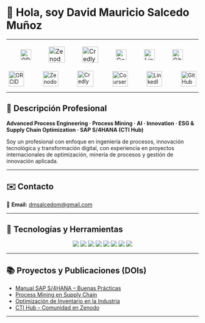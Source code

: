# 👋 Hola, soy David Mauricio Salcedo Muñoz  

---
<table align="center" style="border-collapse:separate; border-spacing:28px 0; border:none;">
  <tr>
    <td style="border:1px solid #ffffff; background:transparent;">
      <a href="https://orcid.org/0009-0004-8289-2432" target="_blank" style="text-decoration:none; border:0; outline:none;">
        <img src="https://cdn.simpleicons.org/orcid/A6CE39" alt="ORCID" width="28" height="28" style="display:block; border:0; background:transparent;"/>
      </a>
    </td>
    <td style="border:1px solid #ffffff; background:transparent;">
      <a href="https://zenodo.org/communities/sti-hub-ai-processmining-supplychain-esg/" target="_blank" style="text-decoration:none; border:0; outline:none;">
        <img src="https://cdn.simpleicons.org/zenodo/1682D4" alt="Zenodo" width="42" height="42" style="display:block; border:0; background:transparent;"/>
      </a>
    </td>
    <td style="border:1px solid #ffffff; background:transparent;">
      <a href="https://www.credly.com/users/dmsalcedom" target="_blank" style="text-decoration:none; border:0; outline:none;">
        <img src="https://cdn.simpleicons.org/credly/FF6B00" alt="Credly" width="42" height="42" style="display:block; border:0; background:transparent;"/>
      </a>
    </td>
    <td style="border:1px solid #ffffff; background:transparent;">
      <a href="https://www.coursera.org/user/897e9a6b058fed73e715753d465de838" target="_blank" style="text-decoration:none; border:0; outline:none;">
        <img src="https://cdn.simpleicons.org/coursera/0056D2" alt="Coursera" width="28" height="28" style="display:block; border:0; background:transparent;"/>
      </a>
    </td>
    <td style="border:1px solid #ffffff; background:transparent;">
      <a href="https://www.linkedin.com/in/dm-slcm06/" target="_blank" style="text-decoration:none; border:0; outline:none;">
        <img src="https://cdn-icons-png.flaticon.com/512/174/174857.png" alt="LinkedIn" width="28" height="28" style="display:block; border:0; background:transparent;"/>
      </a>
    </td>
    <td style="border:1px solid #ffffff; background:transparent;">
      <a href="https://github.com/dmsalcedom" target="_blank" style="text-decoration:none; border:0; outline:none;">
        <img src="https://cdn.simpleicons.org/github/181717" alt="GitHub" width="28" height="28" style="display:block; border:0; background:transparent;"/>
      </a>
    </td>
  </tr>
</table>





<div style="display:flex; justify-content:center; align-items:center; gap:50px;">

  <a href="https://orcid.org/0009-0004-8289-2432" target="_blank" style="text-decoration:none;">
    <img src="https://cdn.simpleicons.org/orcid/A6CE39" alt="ORCID" width="40" height="40" style="border:0;">
  </a>







  

  <a href="https://zenodo.org/communities/sti-hub-ai-processmining-supplychain-esg/" target="_blank" style="text-decoration:none;">
    <img src="https://cdn.simpleicons.org/zenodo/1682D4" alt="Zenodo" width="40" height="40" style="border:0;">
  </a>

  <a href="https://www.credly.com/users/dmsalcedom" target="_blank" style="text-decoration:none;">
    <img src="https://cdn.simpleicons.org/credly/FF6B00" alt="Credly" width="42" height="42" style="border:0;">
  </a>

  <a href="https://www.coursera.org/user/897e9a6b058fed73e715753d465de838" target="_blank" style="text-decoration:none;">
    <img src="https://cdn.simpleicons.org/coursera/0056D2" alt="Coursera" width="40" height="40" style="border:0;">
  </a>

  <a href="https://www.linkedin.com/in/dm-slcm06/" target="_blank" style="text-decoration:none;">
    <img src="https://cdn-icons-png.flaticon.com/512/174/174857.png" alt="LinkedIn" width="40" height="40" style="border:0;">
  </a>

  <a href="https://github.com/dmsalcedom" target="_blank" style="text-decoration:none;">
    <img src="https://cdn.simpleicons.org/github/181717" alt="GitHub" width="40" height="40" style="border:0;">
  </a>

</div>



---

## 🧾 Descripción Profesional  
**Advanced Process Engineering · Process Mining · AI · Innovation · ESG & Supply Chain Optimization · SAP S/4HANA (CTI Hub)**  

Soy un profesional con enfoque en ingeniería de procesos, innovación tecnológica y transformación digital, con experiencia en proyectos internacionales de optimización, minería de procesos y gestión de innovación aplicada.

---

## ✉️ Contacto  
📩 **Email:** dmsalcedom@gmail.com  

---

## 🚀 Tecnologías y Herramientas  

<p align="center">
  <img src="https://img.shields.io/badge/Python-3776AB?logo=python&logoColor=white" />
  <img src="https://img.shields.io/badge/MATLAB-orange?logo=mathworks&logoColor=white" />
  <img src="https://img.shields.io/badge/Celonis-2E74B5?logo=celonis&logoColor=white" />
  <img src="https://img.shields.io/badge/TensorFlow-FF6F00?logo=tensorflow&logoColor=white" />
  <img src="https://img.shields.io/badge/Docker-2496ED?logo=docker&logoColor=white" />
  <img src="https://img.shields.io/badge/Kubernetes-326CE5?logo=kubernetes&logoColor=white" />
  <img src="https://img.shields.io/badge/SAP-0FAAFF?logo=sap&logoColor=white" />
  <img src="https://img.shields.io/badge/Power%20BI-F2C811?logo=powerbi&logoColor=black" />
</p>

---

## 📚 Proyectos y Publicaciones (DOIs)
- [Manual SAP S/4HANA – Buenas Prácticas](https://doi.org/10.5281/zenodo.1234567)  
- [Process Mining en Supply Chain](https://doi.org/10.48550/arXiv.2401.00001)  
- [Optimización de Inventario en la Industria](https://doi.org/10.5281/zenodo.9876643)  
- [CTI Hub – Comunidad en Zenodo](https://zenodo.org/communities/sti-hub-ai-processmining-supplychain-esg/)  

---


